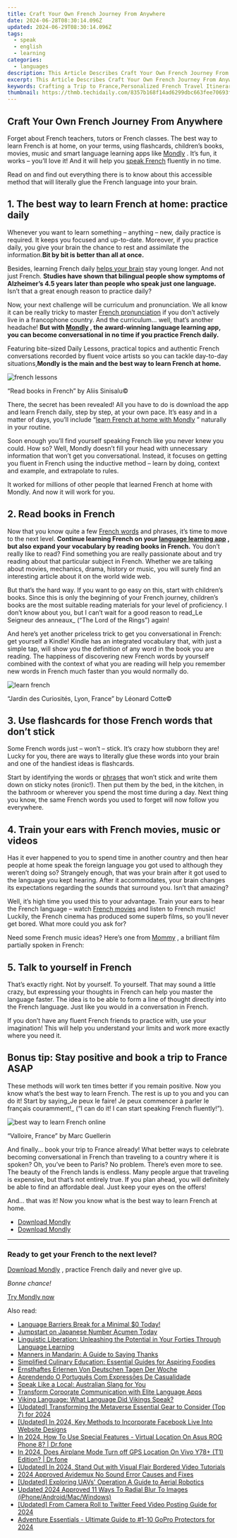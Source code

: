 ```yaml
---
title: Craft Your Own French Journey From Anywhere
date: 2024-06-28T08:30:14.096Z
updated: 2024-06-29T08:30:14.096Z
tags:
  - speak
  - english
  - learning
categories:
  - languages
description: This Article Describes Craft Your Own French Journey From Anywhere
excerpt: This Article Describes Craft Your Own French Journey From Anywhere
keywords: Crafting a Trip to France,Personalized French Travel Itinerary Planning,Home-Based Adventures in Paris & Beyond,Self-Organized Excursion Ideas for Francophiles,How to Create Your Own Journey in France Without Leaving Home,DIY French Culture Experiences From Anywhere,Personalizing a French Holiday
thumbnail: https://thmb.techidaily.com/8357b168f14ad6299dbc663fee70693f53617c625c6e0b9ad212abd473aa163b.jpg
---
```


## Craft Your Own French Journey From Anywhere

 Forget about French teachers, tutors or French classes. The best way to learn French is at home, on your terms, using flashcards, children’s books, movies, music and smart language learning apps like [Mondly](https://app.adjust.io/5ixfg4k?campaign=blog-post-id-3480&fallback=https%3A%2F%2Fapp.mondly.com?avangate%5Fsrc=blog-post-id-3480?mother%5Flang=en%5Fus?target%5Flang=fr&redirect%5Fandroid=https%3A%2F%2Fplay.google.com%2Fstore%2Fapps%2Fdetails%3Fid%3Dcom.atistudios.mondly.languages&redirect%5Fios=https%3A%2F%2Fitunes.apple.com%2Fapp%2Fid987873536&redirect%5Fmacos=https%3A%2F%2Fapp.mondly.com?avangate%5Fsrc=blog-post-id-3480?mother%5Flang=en%5Fus?target%5Flang=fr) . It’s fun, it works – you’ll love it! And it will help you [speak French](https://shop.mondly.com/affiliate.php?ACCOUNT=ATISTUDI&AFFILIATE=108875&PATH=https://www.mondly.com?AFFILIATE=108875) fluently in no time.

 Read on and find out everything there is to know about this accessible method that will literally glue the French language into your brain.

## 1\. The best way to learn French at home: practice daily

 Whenever you want to learn something – anything – new, daily practice is required. It keeps you focused and up-to-date. Moreover, if you practice daily, you give your brain the chance to rest and assimilate the information.**Bit by bit is better than all at once.**

 Besides, learning French daily [helps your brain](https://shop.mondly.com/affiliate.php?ACCOUNT=ATISTUDI&AFFILIATE=108875&PATH=https://www.mondly.com?AFFILIATE=108875) stay young longer. And not just French. **Studies have shown that bilingual people show symptoms of Alzheimer’s 4.5 years later than people who speak just one language.** Isn’t that a great enough reason to practice daily?

 Now, your next challenge will be curriculum and pronunciation. We all know it can be really tricky to master [French pronunciation](https://shop.mondly.com/affiliate.php?ACCOUNT=ATISTUDI&AFFILIATE=108875&PATH=https://www.mondly.com?AFFILIATE=108875) if you don’t actively live in a francophone country. And the curriculum… well, that’s another headache! **But with [Mondly](https://app.adjust.io/5ixfg4k?campaign=blog-post-id-3480&fallback=https%3A%2F%2Fapp.mondly.com?avangate%5Fsrc=blog-post-id-3480?mother%5Flang=en%5Fus?target%5Flang=fr&redirect%5Fandroid=https%3A%2F%2Fplay.google.com%2Fstore%2Fapps%2Fdetails%3Fid%3Dcom.atistudios.mondly.languages&redirect%5Fios=https%3A%2F%2Fitunes.apple.com%2Fapp%2Fid987873536&redirect%5Fmacos=https%3A%2F%2Fapp.mondly.com?avangate%5Fsrc=blog-post-id-3480?mother%5Flang=en%5Fus?target%5Flang=fr) , the award-winning language learning app, you can become conversational in no time if you practice French daily.**

 Featuring bite-sized Daily Lessons, practical topics and authentic French conversations recorded by fluent voice artists so you can tackle day-to-day situations,**Mondly is the main and the best way to learn French at home.**

![french lessons](https://edge.mondly.com/blog/wp-content/uploads/2019/10/french-lessons-1024x682.jpg "The Best Way To Learn French At Home 2")

 “Read books in French” by Aliis Sinisalu©

 There, the secret has been revealed! All you have to do is download the app and learn French daily, step by step, at your own pace. It’s easy and in a matter of days, you’ll include “[learn French at home with Mondly](https://shop.mondly.com/affiliate.php?ACCOUNT=ATISTUDI&AFFILIATE=108875&PATH=https://www.mondly.com?AFFILIATE=108875) ” naturally in your routine.

 Soon enough you’ll find yourself speaking French like you never knew you could. How so? Well, Mondly doesn’t fill your head with unnecessary information that won’t get you conversational. Instead, it focuses on getting you fluent in French using the inductive method – learn by doing, context and example, and extrapolate to rules.

 It worked for millions of other people that learned French at home with Mondly. And now it will work for you.

## 2\. Read books in French

 Now that you know quite a few [French words](https://shop.mondly.com/affiliate.php?ACCOUNT=ATISTUDI&AFFILIATE=108875&PATH=https://www.mondly.com?AFFILIATE=108875) and phrases, it’s time to move to the next level. **Continue learning French on your [language learning app](https://app.adjust.io/5ixfg4k?campaign=blog-post-id-3480&fallback=https%3A%2F%2Fapp.mondly.com?avangate%5Fsrc=blog-post-id-3480?mother%5Flang=en%5Fus?target%5Flang=fr&redirect%5Fandroid=https%3A%2F%2Fplay.google.com%2Fstore%2Fapps%2Fdetails%3Fid%3Dcom.atistudios.mondly.languages&redirect%5Fios=https%3A%2F%2Fitunes.apple.com%2Fapp%2Fid987873536&redirect%5Fmacos=https%3A%2F%2Fapp.mondly.com?avangate%5Fsrc=blog-post-id-3480?mother%5Flang=en%5Fus?target%5Flang=fr) , but also expand your vocabulary by reading books in French.** You don’t really like to read? Find something you are really passionate about and try reading about that particular subject in French. Whether we are talking about movies, mechanics, drama, history or music, you will surely find an interesting article about it on the world wide web.

 But that’s the hard way. If you want to go easy on this, start with children’s books. Since this is only the beginning of your French journey, children’s books are the most suitable reading materials for your level of proficiency. I don’t know about you, but I can’t wait for a good reason to read_Le Seigneur des anneaux_ (“The Lord of the Rings”) again!

 And here’s yet another priceless trick to get you conversational in French: get yourself a Kindle! Kindle has an integrated vocabulary that, with just a simple tap, will show you the definition of any word in the book you are reading. The happiness of discovering new French words by yourself combined with the context of what you are reading will help you remember new words in French much faster than you would normally do.

![learn french](https://edge.mondly.com/blog/wp-content/uploads/2019/10/learn-french-1024x709.jpg "The Best Way To Learn French At Home 3")

 “Jardin des Curiosités, Lyon, France” by Léonard Cotte©

## 3\. Use flashcards for those French words that don’t stick

 Some French words just – won’t – stick. It’s crazy how stubborn they are! Lucky for you, there are ways to literally glue these words into your brain and one of the handiest ideas is flashcards.

 Start by identifying the words or [phrases](https://shop.mondly.com/affiliate.php?ACCOUNT=ATISTUDI&AFFILIATE=108875&PATH=https://www.mondly.com?AFFILIATE=108875) that won’t stick and write them down on sticky notes (ironic!). Then put them by the bed, in the kitchen, in the bathroom or wherever you spend the most time during a day. Next thing you know, the same French words you used to forget will now follow you everywhere.

## 4\. Train your ears with French movies, music or videos

 Has it ever happened to you to spend time in another country and then hear people at home speak the foreign language you got used to although they weren’t doing so? Strangely enough, that was your brain after it got used to the language you kept hearing. After it accommodates, your brain changes its expectations regarding the sounds that surround you. Isn’t that amazing?

 Well, it’s high time you used this to your advantage. Train your ears to hear the French language – watch [French movies](https://shop.mondly.com/affiliate.php?ACCOUNT=ATISTUDI&AFFILIATE=108875&PATH=https://www.mondly.com?AFFILIATE=108875) and listen to French music! Luckily, the French cinema has produced some superb films, so you’ll never get bored. What more could you ask for?

 Need some French music ideas? Here’s one from [Mommy](https://www.imdb.com/title/tt3612616/) , a brilliant film partially spoken in French:

## 5\. Talk to yourself in French

 That’s exactly right. Not by yourself. To yourself. That may sound a little crazy, but expressing your thoughts in French can help you master the language faster. The idea is to be able to form a line of thought directly into the French language. Just like you would in a conversation in French.

 If you don’t have any fluent French friends to practice with, use your imagination! This will help you understand your limits and work more exactly where you need it.

## Bonus tip: Stay positive and book a trip to France ASAP

 These methods will work ten times better if you remain positive. Now you know what’s the best way to learn French. The rest is up to you and you can do it! Start by saying_Je peux le faire! Je peux commencer à parler le français couramment!_ (“I can do it! I can start speaking French fluently!”).

![best way to learn French online](https://edge.mondly.com/blog/wp-content/uploads/2019/10/best-way-to-learn-french-online-1024x554.jpg "The Best Way To Learn French At Home 4")

 “Valloire, France” by Marc Guellerin

 And finally… book your trip to France already! What better ways to celebrate becoming conversational in French than traveling to a country where it is spoken? Oh, you’ve been to Paris? No problem. There’s even more to see. The beauty of the French lands is endless. Many people argue that traveling is expensive, but that’s not entirely true. If you plan ahead, you will definitely be able to find an affordable deal. Just keep your eyes on the offers!

 And… that was it! Now you know what is the best way to learn French at home.

* [Download Mondly](https://www.facebook.com/sharer/sharer.php?u=https%3A%2F%2Fwww.mondly.com%2Fblog%2Fthe-best-way-to-learn-french-speak-french-tres-bien-no-time%2F&t=The+Best+Way+to+Learn+French+at+Home "Share on Facebook")
* [Download Mondly](https://shop.mondly.com/affiliate.php?ACCOUNT=ATISTUDI&AFFILIATE=108875&PATH=https://www.mondly.com?AFFILIATE=108875)

---

### Ready to get your French to the next level?

[Download Mondly](https://app.adjust.io/5ixfg4k?campaign=blog-post-id-3480&fallback=https%3A%2F%2Fapp.mondly.com?avangate%5Fsrc=blog-post-id-3480?mother%5Flang=en%5Fus?target%5Flang=fr&redirect%5Fandroid=https%3A%2F%2Fplay.google.com%2Fstore%2Fapps%2Fdetails%3Fid%3Dcom.atistudios.mondly.languages&redirect%5Fios=https%3A%2F%2Fitunes.apple.com%2Fapp%2Fid987873536&redirect%5Fmacos=https%3A%2F%2Fapp.mondly.com?avangate%5Fsrc=blog-post-id-3480?mother%5Flang=en%5Fus?target%5Flang=fr) , practice French daily and never give up.

_Bonne chance!_

[Try Mondly now](https://adjt.mondly.com/5ixfg4k?campaign=blog-post-id-3480&fallback=https%3A%2F%2Fapp.mondly.com%3Futm%5Fmedium%3Dblog%5Fblog-post-id-3480%26utm%5Fsource%3Dblog-post-id-3480&redirect%5Fmacos=https%3A%2F%2Fapp.mondly.com%3Futm%5Fmedium%3Dblog%5Fblog-post-id-3480%26utm%5Fsource%3Dblog-post-id-3480&redirect%5Fandroid=https%3A%2F%2Fplay.google.com%2Fstore%2Fapps%2Fdetails%3Fid%3Dcom.atistudios.mondly.languages%3Futm%5Fmedium%3Dblog%5Fblog-post-id-3480%26utm%5Fsource%3Dblog-post-id-3480&redirect%5Fios=https%3A%2F%2Fapps.apple.com%2Fapp%2Fapple-store%2Fid987873536%3Fpt%3D78954800%26ct%3Dblog-post-id-3480%26mt%3D8 "Try Mondly now")

<ins class="adsbygoogle"
     style="display:block"
     data-ad-format="autorelaxed"
     data-ad-client="ca-pub-7571918770474297"
     data-ad-slot="1223367746"></ins>



<ins class="adsbygoogle"
     style="display:block"
     data-ad-client="ca-pub-7571918770474297"
     data-ad-slot="8358498916"
     data-ad-format="auto"
     data-full-width-responsive="true"></ins>

<span class="atpl-alsoreadstyle">Also read:</span>
<div><ul>
<li><a href="https://mondly-stories.techidaily.com/1719581006400-language-barriers-break-for-a-minimal-0-today/"><u>Language Barriers Break for a Minimal $0 Today!</u></a></li>
<li><a href="https://mondly-stories.techidaily.com/1719579517545-jumpstart-on-japanese-number-acumen-today/"><u>Jumpstart on Japanese Number Acumen Today</u></a></li>
<li><a href="https://mondly-stories.techidaily.com/linguistic-liberation-unleashing-the-potential-in-your-forties-through-language-learning/"><u>Linguistic Liberation: Unleashing the Potential in Your Forties Through Language Learning</u></a></li>
<li><a href="https://mondly-stories.techidaily.com/manners-in-mandarin-a-guide-to-saying-thanks/"><u>Manners in Mandarin: A Guide to Saying Thanks</u></a></li>
<li><a href="https://mondly-stories.techidaily.com/simplified-culinary-education-essential-guides-for-aspiring-foodies/"><u>Simplified Culinary Education: Essential Guides for Aspiring Foodies</u></a></li>
<li><a href="https://mondly-stories.techidaily.com/ernsthaftes-erlernen-von-deutschen-tagen-der-woche/"><u>Ernsthaftes Erlernen Von Deutschen Tagen Der Woche</u></a></li>
<li><a href="https://mondly-stories.techidaily.com/aprendendo-o-portugues-com-expressoes-de-casualidade/"><u>Aprendendo O Português Com Expressões De Casualidade</u></a></li>
<li><a href="https://mondly-stories.techidaily.com/speak-like-a-local-australian-slang-for-you/"><u>Speak Like a Local: Australian Slang for You</u></a></li>
<li><a href="https://mondly-stories.techidaily.com/transform-corporate-communication-with-elite-language-apps/"><u>Transform Corporate Communication with Elite Language Apps</u></a></li>
<li><a href="https://mondly-stories.techidaily.com/viking-language-what-language-did-vikings-speak/"><u>Viking Language: What Language Did Vikings Speak?</u></a></li>
<li><a href="https://vp-tips.techidaily.com/updated-transforming-the-metaverse-essential-gear-to-consider-top-7-for-2024/"><u>[Updated] Transforming the Metaverse  Essential Gear to Consider (Top 7) for 2024</u></a></li>
<li><a href="https://facebook-videos.techidaily.com/updated-in-2024-key-methods-to-incorporate-facebook-live-into-website-designs/"><u>[Updated] In 2024, Key Methods to Incorporate Facebook Live Into Website Designs</u></a></li>
<li><a href="https://phone-solutions.techidaily.com/in-2024-how-to-use-special-features-virtual-location-on-asus-rog-phone-8-drfone-by-drfone-virtual-android/"><u>In 2024, How To Use Special Features - Virtual Location On Asus ROG Phone 8? | Dr.fone</u></a></li>
<li><a href="https://review-topics.techidaily.com/in-2024-does-airplane-mode-turn-off-gps-location-on-vivo-y78plus-t1-edition-drfone-by-drfone-virtual-android/"><u>In 2024, Does Airplane Mode Turn off GPS Location On Vivo Y78+ (T1) Edition? | Dr.fone</u></a></li>
<li><a href="https://instagram-video-files.techidaily.com/updated-in-2024-stand-out-with-visual-flair-bordered-video-tutorials/"><u>[Updated] In 2024, Stand Out with Visual Flair  Bordered Video Tutorials</u></a></li>
<li><a href="https://ai-vdieo-software.techidaily.com/2024-approved-avidemux-no-sound-error-causes-and-fixes/"><u>2024 Approved Avidemux No Sound Error Causes and Fixes</u></a></li>
<li><a href="https://fox-boxes.techidaily.com/updated-exploring-uavs-operation-a-guide-to-aerial-robotics/"><u>[Updated] Exploring UAVs' Operation  A Guide to Aerial Robotics</u></a></li>
<li><a href="https://ai-editing-video.techidaily.com/updated-2024-approved-11-ways-to-radial-blur-to-images-iphoneandroidmacwindows/"><u>Updated 2024 Approved 11 Ways To Radial Blur To Images (iPhone/Android/Mac/Windows)</u></a></li>
<li><a href="https://twitter-videos.techidaily.com/updated-from-camera-roll-to-twitter-feed-video-posting-guide-for-2024/"><u>[Updated] From Camera Roll to Twitter Feed  Video Posting Guide for 2024</u></a></li>
<li><a href="https://extra-resources.techidaily.com/adventure-essentials-ultimate-guide-to-1-10-gopro-protectors-for-2024/"><u>Adventure Essentials - Ultimate Guide to #1-10 GoPro Protectors for 2024</u></a></li>
</ul></div>
